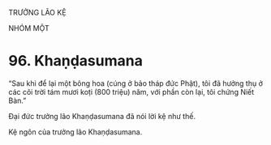 TRƯỞNG LÃO KỆ

NHÓM MỘT

# 96. Khaṇḍasumana

“Sau khi để lại một bông hoa (cúng ở bảo tháp đức Phật), tôi đã hưởng thụ ở các cõi trời tám mươi koṭi (800 triệu) năm, với phần còn lại, tôi chứng Niết Bàn.”

Đại đức trưởng lão Khaṇḍasumana đã nói lời kệ như thế.

Kệ ngôn của trưởng lão Khaṇḍasumana.
